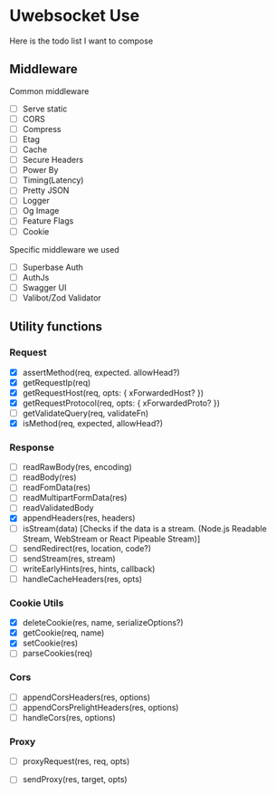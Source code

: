 # Uwebsocket Use

Here is the todo list I want to compose

## Middleware

Common middleware
- [ ] Serve static
- [ ] CORS
- [ ] Compress
- [ ] Etag
- [ ] Cache
- [ ] Secure Headers
- [ ] Power By
- [ ] Timing(Latency)
- [ ] Pretty JSON
- [ ] Logger
- [ ] Og Image
- [ ] Feature Flags
- [ ] Cookie

Specific middleware we used

- [ ] Superbase Auth
- [ ] AuthJs
- [ ] Swagger UI
- [ ] Valibot/Zod Validator

## Utility functions

### Request

- [x] assertMethod(req, expected. allowHead?)
- [x] getRequestIp(req)
- [x] getRequestHost(req, opts: { xForwardedHost? })
- [x] getRequestProtocol(req, opts: { xForwardedProto? })
- [ ] getValidateQuery(req, validateFn)
- [x] isMethod(req, expected, allowHead?)

### Response

- [ ] readRawBody(res, encoding)
- [ ] readBody(res)
- [ ] readFomData(res)
- [ ] readMultipartFormData(res)
- [ ] readValidatedBody
- [x] appendHeaders(res, headers)
- [ ] isStream(data) [Checks if the data is a stream. (Node.js Readable Stream, WebStream or React Pipeable Stream)]
- [ ] sendRedirect(res, location, code?)
- [ ] sendStream(res, stream)
- [ ] writeEarlyHints(res, hints, callback)
- [ ] handleCacheHeaders(res, opts)

### Cookie Utils
- [x] deleteCookie(res, name, serializeOptions?)
- [x] getCookie(req, name)
- [x] setCookie(res)
- [ ] parseCookies(req)

### Cors
- [ ] appendCorsHeaders(res, options)
- [ ] appendCorsPrelightHeaders(res, options)
- [ ] handleCors(res, options)

### Proxy
- [ ] proxyRequest(res, req, opts)
- [ ] sendProxy(res, target, opts)
   
